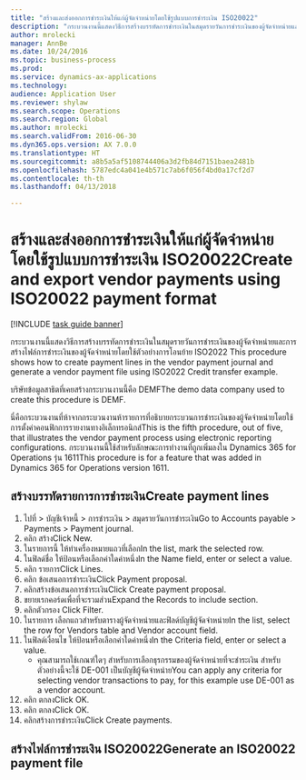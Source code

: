 ```yaml
--- 
title: "สร้างและส่งออกการชำระเงินให้แก่ผู้จัดจำหน่ายโดยใช้รูปแบบการชำระเงิน ISO20022"
description: "กระบวนงานนี้แสดงวิธีการสร้างบรรทัดการชำระเงินในสมุดรายวันการชำระเงินของผู้จัดจำหน่ายและการสร้างไฟล์การชำระเงินของผู้จัดจำหน่ายโดยใช้ตัวอย่างการโอนย้าย ISO2022 "
author: mrolecki
manager: AnnBe
ms.date: 10/24/2016
ms.topic: business-process
ms.prod: 
ms.service: dynamics-ax-applications
ms.technology: 
audience: Application User
ms.reviewer: shylaw
ms.search.scope: Operations
ms.search.region: Global
ms.author: mrolecki
ms.search.validFrom: 2016-06-30
ms.dyn365.ops.version: AX 7.0.0
ms.translationtype: HT
ms.sourcegitcommit: a8b5a5af5108744406a3d2fb84d7151baea2481b
ms.openlocfilehash: 5787edc4a041e4b571c7ab6f056f4bd0a17cf2d7
ms.contentlocale: th-th
ms.lasthandoff: 04/13/2018

---
```

# <a name="create-and-export-vendor-payments-using-iso20022-payment-format"></a><span data-ttu-id="ff83b-103">สร้างและส่งออกการชำระเงินให้แก่ผู้จัดจำหน่ายโดยใช้รูปแบบการชำระเงิน ISO20022</span><span class="sxs-lookup"><span data-stu-id="ff83b-103">Create and export vendor payments using ISO20022 payment format</span></span>

[!INCLUDE [task guide banner](../../includes/task-guide-banner.md)]

<span data-ttu-id="ff83b-104">กระบวนงานนี้แสดงวิธีการสร้างบรรทัดการชำระเงินในสมุดรายวันการชำระเงินของผู้จัดจำหน่ายและการสร้างไฟล์การชำระเงินของผู้จัดจำหน่ายโดยใช้ตัวอย่างการโอนย้าย ISO2022 </span><span class="sxs-lookup"><span data-stu-id="ff83b-104">This procedure shows how to create payment lines in the vendor payment journal and generate a vendor payment file using ISO2022 Credit transfer example.</span></span> 

<span data-ttu-id="ff83b-105">บริษัทข้อมูลสาธิตที่เคยสร้างกระบวนงานนี้คือ DEMF</span><span class="sxs-lookup"><span data-stu-id="ff83b-105">The demo data company used to create this procedure is DEMF.</span></span>

<span data-ttu-id="ff83b-106">นี่คือกระบวนงานที่ห้าจากกระบวนงานห้ารายการที่อธิบายกระบวนการชำระเงินของผู้จัดจำหน่ายโดยใช้การตั้งค่าคอนฟิกการรายงานทางอิเล็กทรอนิกส์</span><span class="sxs-lookup"><span data-stu-id="ff83b-106">This is the fifth procedure, out of five, that illustrates the vendor payment process using electronic reporting configurations.</span></span> <span data-ttu-id="ff83b-107">กระบวนงานนี้ใช้สำหรับลักษณะการทำงานที่ถูกเพิ่มลงใน Dynamics 365 for Operations รุ่น 1611</span><span class="sxs-lookup"><span data-stu-id="ff83b-107">This procedure is for a feature that was added in Dynamics 365 for Operations version 1611.</span></span>


## <a name="create-payment-lines"></a><span data-ttu-id="ff83b-108">สร้างบรรทัดรายการการชำระเงิน</span><span class="sxs-lookup"><span data-stu-id="ff83b-108">Create payment lines</span></span>
1. <span data-ttu-id="ff83b-109">ไปที่ > บัญชีเจ้าหนี้ > การชำระเงิน > สมุดรายวันการชำระเงิน</span><span class="sxs-lookup"><span data-stu-id="ff83b-109">Go to Accounts payable > Payments > Payment journal.</span></span>
2. <span data-ttu-id="ff83b-110">คลิก สร้าง</span><span class="sxs-lookup"><span data-stu-id="ff83b-110">Click New.</span></span>
3. <span data-ttu-id="ff83b-111">ในรายการนี้ ให้ทำเครื่องหมายแถวที่เลือก</span><span class="sxs-lookup"><span data-stu-id="ff83b-111">In the list, mark the selected row.</span></span>
4. <span data-ttu-id="ff83b-112">ในฟิลด์ชื่อ ให้ป้อนหรือเลือกค่าใดค่าหนึ่ง</span><span class="sxs-lookup"><span data-stu-id="ff83b-112">In the Name field, enter or select a value.</span></span>
5. <span data-ttu-id="ff83b-113">คลิก รายการ</span><span class="sxs-lookup"><span data-stu-id="ff83b-113">Click Lines.</span></span>
6. <span data-ttu-id="ff83b-114">คลิก ข้อเสนอการชำระเงิน</span><span class="sxs-lookup"><span data-stu-id="ff83b-114">Click Payment proposal.</span></span>
7. <span data-ttu-id="ff83b-115">คลิกสร้างข้อเสนอการชำระเงิน</span><span class="sxs-lookup"><span data-stu-id="ff83b-115">Click Create payment proposal.</span></span>
8. <span data-ttu-id="ff83b-116">ขยายเรกคอร์ดเพื่อที่จะรวมส่วน</span><span class="sxs-lookup"><span data-stu-id="ff83b-116">Expand the Records to include section.</span></span>
9. <span data-ttu-id="ff83b-117">คลิกตัวกรอง </span><span class="sxs-lookup"><span data-stu-id="ff83b-117">Click Filter.</span></span>
10. <span data-ttu-id="ff83b-118">ในรายการ เลือกแถวสำหรับตารางผู้จัดจำหน่ายและฟิลด์บัญชีผู้จัดจำหน่าย</span><span class="sxs-lookup"><span data-stu-id="ff83b-118">In the list, select the row for Vendors table and Vendor account field.</span></span>
11. <span data-ttu-id="ff83b-119">ในฟิลด์เงื่อนไข ให้ป้อนหรือเลือกค่าใดค่าหนึ่ง</span><span class="sxs-lookup"><span data-stu-id="ff83b-119">In the Criteria field, enter or select a value.</span></span>
    * <span data-ttu-id="ff83b-120">คุณสามารถใช้เกณฑ์ใดๆ สำหรับการเลือกธุรกรรมของผู้จัดจำหน่ายที่จะชำระเงิน สำหรับตัวอย่างนี้จะใช้ DE-001 เป็นบัญชีผู้จัดจำหน่าย</span><span class="sxs-lookup"><span data-stu-id="ff83b-120">You can apply any criteria for selecting vendor transactions to pay, for this example use DE-001 as a vendor account.</span></span>  
12. <span data-ttu-id="ff83b-121">คลิก ตกลง</span><span class="sxs-lookup"><span data-stu-id="ff83b-121">Click OK.</span></span>
13. <span data-ttu-id="ff83b-122">คลิก ตกลง</span><span class="sxs-lookup"><span data-stu-id="ff83b-122">Click OK.</span></span>
14. <span data-ttu-id="ff83b-123">คลิกสร้างการชำระเงิน</span><span class="sxs-lookup"><span data-stu-id="ff83b-123">Click Create payments.</span></span>

## <a name="generate-an-iso20022-payment-file"></a><span data-ttu-id="ff83b-124">สร้างไฟล์การชำระเงิน ISO20022</span><span class="sxs-lookup"><span data-stu-id="ff83b-124">Generate an ISO20022 payment file</span></span>


